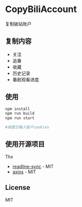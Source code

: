 # CopyBiliAccount
复制破站账户  

## 复制内容  
- 关注  
- 追番  
- 收藏  
- 历史记录  
- 番剧观看进度  

## 使用
```bash
npm install
npm run build
npm run start

#按提示输入账户cookies
```
## 使用开源项目
Thx  
- [readline-sync](https://github.com/anseki/readline-sync) - MIT
- [axios](https://github.com/axios/axios) - MIT

## License
MIT